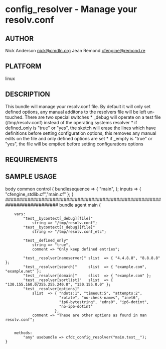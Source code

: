 # config_resolver - Manage your resolv.conf
## AUTHOR
Nick Anderson <nick@cmdln.org>
Jean Remond <cfengine@remond.re>

## PLATFORM
linux

## DESCRIPTION
This bundle will manage your resolv.conf file.
By default it will only set defined options, any manual
additons to the resolvers file will be left un-touched.
There are two special switches
    * _debug will operate on a test file (/tmp/resolv.conf) instead of the operating systems resolver
    * if defined_only is "true" or "yes", the sketch will erase the lines which have definitions before setting configuration options, this removes 
      any manual edits on the file and only defined options are set
    * if _empty is "true" or "yes", the file will be emptied before setting configurations options

## REQUIREMENTS

## SAMPLE USAGE

body common control
{
  bundlesequence => { "main", };
  inputs => { "cfengine_stdlib.cf","main.cf" };
}
###########################################################################
    bundle agent main {

        vars:
            "test__bycontext[_debug][file]" 
                string => "/tmp/resolv.conf";
            "test__bycontext[!_debug][file]" 
                string => "/tmp/resolv.conf_etc";

            "test__defined_only" 
                string => "true",
                comment => "Only keep defined entries";

            "test__resolver[nameserver]" slist  => { "4.4.8.8", "8.8.8.8" };
            "test__resolver[search]"     slist  => { "example.com", "example.net" };
            "test__resolver[domain]"     slist  => { "example.com" };
            "test__resolver[sortlist]"   slist  => { "130.155.160.0/255.255.240.0", "130.155.0.0" };
            "test__resolver[options]"    
                slist  => { "ndots:1", "timeout:5", "attempts:2", 
                            "rotate", "no-check-names", "inet6", 
                            "ip6-bytestring", "edns0", "ip6-dotint",
                            "no-ip6-dotint"
                          },
                comment => "These are other options as found in man resolv.conf";


        methods:
            "any" usebundle => cfdc_config_resolver("main.test__");
    }
